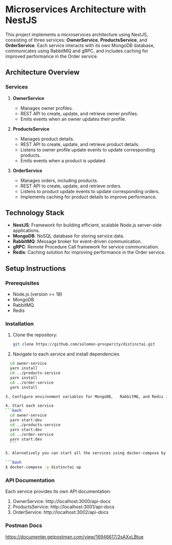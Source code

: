 # Microservices Architecture with NestJS

This project implements a microservices architecture using NestJS, consisting of three services: **OwnerService**, **ProductsService**, and **OrderService**. Each service interacts with its own MongoDB database, communicates using RabbitMQ and gRPC, and includes caching for improved performance in the Order service.

## Architecture Overview

### Services

1. **OwnerService**
   - Manages owner profiles.
   - REST API to create, update, and retrieve owner profiles.
   - Emits events when an owner updates their profile.

2. **ProductsService**
   - Manages product details.
   - REST API to create, update, and retrieve product details.
   - Listens to owner profile update events to update corresponding products.
   - Emits events when a product is updated.

3. **OrderService**
   - Manages orders, including products.
   - REST API to create, update, and retrieve orders.
   - Listens to product update events to update corresponding orders.
   - Implements caching for product details to improve performance.

## Technology Stack

- **NestJS**: Framework for building efficient, scalable Node.js server-side applications.
- **MongoDB**: NoSQL database for storing service data.
- **RabbitMQ**: Message broker for event-driven communication.
- **gRPC**: Remote Procedure Call framework for service communication.
- **Redis**: Caching solution for improving performance in the Order service.


## Setup Instructions

### Prerequisites

- Node.js (version >= 18)
- MongoDB
- RabbitMQ
- Redis

### Installation

1. Clone the repository:

   ```bash
   git clone https://github.com/solomon-prosperity/distinctai.git
2. Navigate to each service and install dependencies

  ```bash
    cd owner-service
    yarn install
    cd ../products-service
    yarn install
    cd ../order-service
    yarn install

3. Configure environment variables for MongoDB,   RabbitMQ, and Redis in each service’s .env file. An env template is available in each service

4. Start each service 
  ```bash
    cd owner-service
    yarn start:dev
    cd ../products-service
    yarn start:dev
    cd ../order-service
    yarn start:dev
    ```

5. Alernatively you can start all the services using docker-compose by running

```bash
$ docker-compose -p distinctai up
```


### API Documentation
Each service provides its own API documentation:

1. OwnerService: http://localhost:3000/api-docs
2. ProductsService: http://localhost:3001/api-docs
3. OrderService: http://localhost:3002/api-docs

### Postman Docs
https://documenter.getpostman.com/view/16946617/2sAXxLBtue